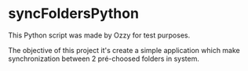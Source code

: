 # syncFoldersPython


This Python script was made by Ozzy for test purposes.

The objective of this project it's create a simple application which make synchronization between 2 pré-choosed folders in system.
